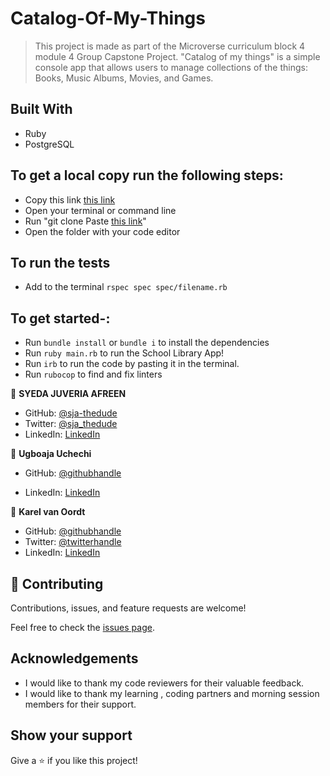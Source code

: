 # Catalog-Of-My-Things

> This project is made as part of the Microverse curriculum block 4 module 4 Group Capstone Project. "Catalog of my things" is a simple console app that allows users to manage collections of the things: Books, Music Albums, Movies, and Games.

## Built With

- Ruby
- PostgreSQL

## To get a local copy run the following steps:

- Copy this link [this link](https://github.com/sja-thedude/Catalog-Of-My-Things-Ruby-Group-Capstone)
- Open your terminal or command line
- Run "git clone Paste [this link](https://github.com/sja-thedude/Catalog-Of-My-Things-Ruby-Group-Capstone)"
- Open the folder with your code editor

## To run the tests
- Add to the terminal `rspec spec spec/filename.rb`

## To get started-:

- Run `bundle install` or `bundle i` to install the dependencies
- Run `ruby main.rb` to run the School Library App!
- Run `irb` to run the code by pasting it in the terminal.
- Run `rubocop` to find and fix linters

👤 **SYEDA JUVERIA AFREEN**

- GitHub: [@sja-thedude](https://github.com/sja-thedude)
- Twitter: [@sja_thedude](https://twitter.com/sja_thedude)
- LinkedIn: [LinkedIn](https://linkedin.com/in/sja)

👤 **Ugboaja Uchechi**

- GitHub: [@githubhandle](https://github.com/Ugboaja-Uchechi)

- LinkedIn: [LinkedIn](https://www.linkedin.com/in/stephanie-ugboaja-930a2a216/)

👤 **Karel van Oordt**

- GitHub: [@githubhandle](https://github.com/karelvanoordt)
- Twitter: [@twitterhandle](https://twitter.com/karelvanoordt)
- LinkedIn: [LinkedIn](https://linkedin.com/in/karelvanoordt)

## 🤝 Contributing

Contributions, issues, and feature requests are welcome!

Feel free to check the [issues page](https://github.com/sja-thedude/Catalog-Of-My-Things-Ruby-Group-Capstone).

## Acknowledgements

- I would like to thank my code reviewers for their valuable feedback.
- I would like to thank my learning , coding partners and morning session members for their support.

## Show your support

Give a ⭐️ if you like this project!
